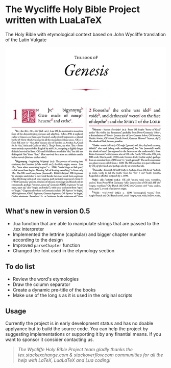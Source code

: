 # The Wycliffe Holy Bible Project written with LuaLaTeX
The Holy Bible with etymological context based on John Wycliffe translation of the Latin Vulgate

![Preview of what the project is going to look](/Resources/preview.jpg)

## What's new in version 0.5
* .lua function that are able to manipulate strings that are passed to the .tex interpreter
* Implemented the lettrine (capitular) and bigger chapter number according to the design
* Improved `parseChapter` function
* Changed the font used in the etymology section

## To do list
* Review the word's etymologies
* Draw the column separator
* Create a dynamic pre-title of the books
* Make use of the long s as it is used in the original scripts

## Usage
Currently the project is in early development status and has no doable applyance but to build the source code. You can help the project by suggesting implementations or supporting it by any finantial means. If you want to sponsor it consider contacting us.

> _The Wycliffe Holy Bible Project team gladly thanks the tex.stackexchange.com & stackoverflow.com communities for all the help with LaTeX, LuaLaTeX and Lua coding!_
